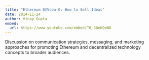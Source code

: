 ```yaml
---
title: "Ethereum ÐΞVcon-0: How to Sell Ideas"
date: 2014-11-24
author: Vinay Gupta
embed:
  url: https://www.youtube.com/embed/T6_30eKQeN8
---
```


Discussion on communication strategies, messaging, and marketing approaches for promoting Ethereum and decentralized technology concepts to broader audiences.
